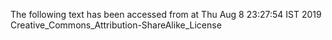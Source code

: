 The following text has been accessed from at Thu Aug 8 23:27:54 IST 2019
Creative_Commons_Attribution-ShareAlike_License
